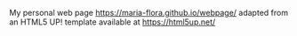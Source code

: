 
My personal web page https://maria-flora.github.io/webpage/ adapted from an HTML5 UP! template available at https://html5up.net/
